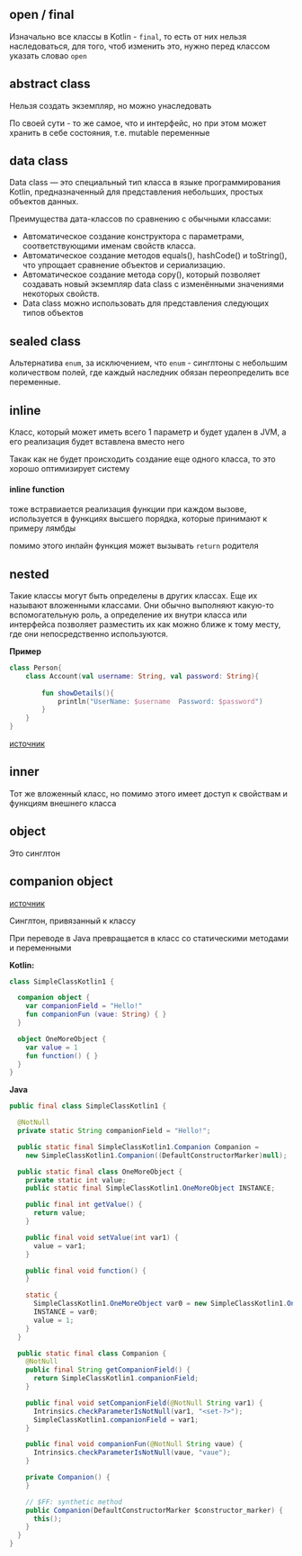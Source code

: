 ## open / final 

Изначально все классы в Kotlin - `final`, то есть от них нельзя наследоваться, для того, чтоб изменить это, нужно перед классом указать словао `open`

## abstract class 

Нельзя создать экземпляр, но можно унаследовать 

По своей сути - то же самое, что и интерфейс, но при этом может хранить в себе состояния, т.е. mutable переменные 

## data class

Data class — это специальный тип класса в языке программирования Kotlin, предназначенный для представления небольших, простых объектов данных.

Преимущества дата-классов по сравнению с обычными классами:

- Автоматическое создание конструктора с параметрами, соответствующими именам свойств класса.
- Автоматическое создание методов equals(), hashCode() и toString(), что упрощает сравнение объектов и сериализацию.
- Автоматическое создание метода copy(), который позволяет создавать новый экземпляр data class с изменёнными значениями некоторых свойств.
- Data class можно использовать для представления следующих типов объектов

## sealed class

Альтернатива `enum`, за исключением, что `enum` - синглтоны с небольшим количеством полей, где каждый наследник обязан переопределить все переменные.

## inline

Класс, который может иметь всего 1 параметр и будет удален в JVM, а его реализация будет вставлена вместо него

Такак как не будет происходить создание еще одного класса, то это хорошо оптимизирует систему

#### inline function 

тоже встравиается реализация функции при каждом вызове, используется в функциях высшего порядка, которые принимают к примеру лямбды

помимо этого инлайн функция может вызывать `return` родителя

## nested 

Такие классы могут быть определены в других классах. Еще их называют вложенными классами. Они обычно выполняют какую-то вспомогательную роль, а определение их внутри класса или интерфейса позволяет разместить их как можно ближе к тому месту, где они непосредственно используются.

**Пример**
```kotlin
class Person{
    class Account(val username: String, val password: String){
 
        fun showDetails(){
            println("UserName: $username  Password: $password")
        }
    }
}
```
[источник](https://metanit.com/kotlin/tutorial/4.7.php)

## inner

Тот же вложенный класс, но помимо этого имеет доступ к свойствам и функциям внешнего класса

## object

Это синглтон 

## companion object 

[источник](https://habr.com/ru/companies/funcorp/articles/430836/)

Синглтон, привязанный к классу

При переводе в Java превращается в класс со статическими методами и переменными

**Kotlin:**
```kotlin
class SimpleClassKotlin1 {

  companion object {
    var companionField = "Hello!"
    fun companionFun (vaue: String) { }
  }

  object OneMoreObject {
    var value = 1
    fun function() { }
  }
}
```

**Java**
```java
public final class SimpleClassKotlin1 {

  @NotNull
  private static String companionField = "Hello!";

  public static final SimpleClassKotlin1.Companion Companion = 
    new SimpleClassKotlin1.Companion((DefaultConstructorMarker)null);

  public static final class OneMoreObject {
    private static int value;
    public static final SimpleClassKotlin1.OneMoreObject INSTANCE;

    public final int getValue() {
      return value;
    }

    public final void setValue(int var1) {
      value = var1;
    }

    public final void function() { 
    }

    static {
      SimpleClassKotlin1.OneMoreObject var0 = new SimpleClassKotlin1.OneMoreObject();
      INSTANCE = var0;
      value = 1;
    }
  }

  public static final class Companion {
    @NotNull
    public final String getCompanionField() {
      return SimpleClassKotlin1.companionField;
    }

    public final void setCompanionField(@NotNull String var1) {
      Intrinsics.checkParameterIsNotNull(var1, "<set-?>");
      SimpleClassKotlin1.companionField = var1;
    }

    public final void companionFun(@NotNull String vaue) {
      Intrinsics.checkParameterIsNotNull(vaue, "vaue");
    }

    private Companion() {
    }

    // $FF: synthetic method
    public Companion(DefaultConstructorMarker $constructor_marker) {
      this();
    }
  }
}
```